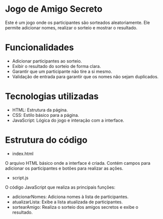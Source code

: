 # **Jogo de Amigo Secreto**
Este é um jogo onde os participantes são sorteados aleatoriamente. Ele permite adicionar nomes, realizar o sorteio e mostrar o resultado.

# **Funcionalidades**
-	Adicionar participantes ao sorteio.
-	Exibir o resultado do sorteio de forma clara.
-	Garantir que um participante não tire a si mesmo.
-	Validação de entrada para garantir que os nomes não sejam duplicados.

# **Tecnologias utilizadas**
-	HTML: Estrutura da página.
-	CSS: Estilo básico para a página.
-	JavaScript: Lógica do jogo e interação com a interface.

# **Estrutura do código**
- index.html 

O arquivo HTML básico onde a interface é criada. Contém campos para adicionar os participantes e botões para realizar as ações.


- script.js 

O código JavaScript que realiza as principais funções:
-	adicionarNomes: Adiciona nomes à lista de participantes.
-	atualizarLista: Exibe a lista atualizada de participantes.
-	sortearAmigo: Realiza o sorteio dos amigos secretos e exibe o resultado.
